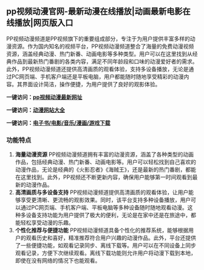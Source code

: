 <h2>pp视频动漫官网-最新动漫在线播放|动画最新电影在线播放|网页版入口</h2>
PP视频动漫频道是PP视频旗下的重要组成部分，专注于为用户提供丰富多样的动漫资源。作为国内知名的视频平台，PP视频动漫频道整合了海量的免费动漫视频资源，涵盖经典动漫、热门新番、动画电影等多种类型。用户可以在这里找到从经典作品到最新热门番剧的各类内容，满足不同年龄段和口味的动漫爱好者的需求。此外，PP视频动漫频道还提供高清画质的观看体验，支持多设备播放，无论是通过PC网页端、手机客户端还是平板电脑，用户都能随时随地享受精彩的动漫内容。其界面设计简洁，操作便捷，为用户提供了良好的观影体验。


<p><strong>一键访问：</strong><a href="https://www.xxsnav.com/sites/15622.html" target="_blank" ><strong>pp视频动漫最新网址</strong></a></p>
<p><strong>一键访问：</strong><a href="https://dongmandaohang.sodanav.com" target="_blank" ><strong>动漫网站大全</strong></a></p>
<p><strong>一键访问：</strong><a href="https://wangpanziyuan.pages.dev/" target="_blank" ><strong>电子书/电影/音乐/漫画/游戏下载</strong></a></p>

### 功能特点
1. **海量动漫资源**
   PP视频动漫频道拥有丰富的动漫资源，涵盖了各种类型的动画作品，包括经典动漫、热门新番、动画电影等。用户可以轻松找到自己喜欢的动漫作品，无论是经典的《火影忍者》《海贼王》，还是最新的热门番剧，都能在这里找到。此外，PP视频还不断更新内容，确保用户能够第一时间观看到最新的动漫作品。
2. **高清画质与多设备支持**
   PP视频动漫频道提供高清画质的观看体验，让用户能够享受更清晰、更流畅的观影效果。同时，该平台支持多种设备播放，用户可以通过PC网页端、手机客户端、平板电脑等多种设备随时随地观看动漫。这种多设备支持功能为用户提供了极大的便利，无论是在家中还是在旅途中，都能轻松享受动漫的乐趣。
3. **个性化推荐与便捷功能**
   PP视频动漫频道具备个性化的推荐系统，能够根据用户的观看历史和喜好，精准推荐符合用户兴趣的动漫作品。此外，平台还提供了一些便捷功能，如观看记录同步、离线下载等。用户可以在不同设备上同步观看记录，方便下次继续观看。离线下载功能则允许用户将动漫下载到本地，即使在没有网络的情况下也能观看。

